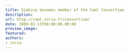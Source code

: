 ```yaml
---
title: SimCorp becomes member of the Caml Consortium
description:
url: http://caml.inria.fr/consortium/
date: 2009-02-13T00:00:00-00:00
preview_image:
featured:
authors:
- inria
---
```



